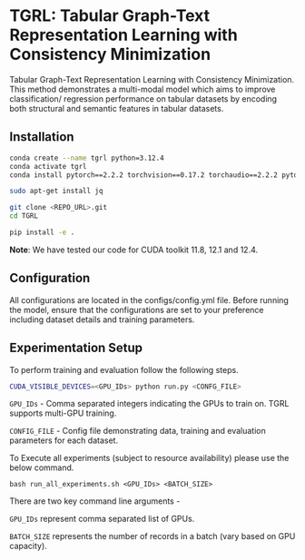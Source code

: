 # TGRL: Tabular Graph-Text Representation Learning with Consistency Minimization
Tabular Graph-Text Representation Learning with Consistency Minimization. 
This method demonstrates a multi-modal model which aims to improve classification/ regression performance on tabular datasets by encoding both structural and semantic features in tabular datasets.

## Installation
```bash
conda create --name tgrl python=3.12.4
conda activate tgrl
conda install pytorch==2.2.2 torchvision==0.17.2 torchaudio==2.2.2 pytorch-cuda=11.8 -c pytorch -c nvidia

sudo apt-get install jq

git clone <REPO_URL>.git
cd TGRL

pip install -e .
```

**Note**: We have tested our code for CUDA toolkit 11.8, 12.1 and 12.4. 

## Configuration

All configurations are located in the configs/config.yml file. Before running the model, ensure that the configurations are set to your preference including dataset details and training parameters.

## Experimentation Setup

To perform training and evaluation follow the following steps.

```bash
CUDA_VISIBLE_DEVICES=<GPU_IDs> python run.py <CONFG_FILE>
```

```GPU_IDs``` - Comma separated integers indicating the GPUs to train on. TGRL supports multi-GPU training.

```CONFIG_FILE``` - Config file demonstrating data, training and evaluation parameters for each dataset.

To Execute all experiments (subject to resource availability) please use the below command.

```
bash run_all_experiments.sh <GPU_IDs> <BATCH_SIZE>
```

There are two key command line arguments -

```GPU_IDs``` represent comma separated list of GPUs.

```BATCH_SIZE``` represents the number of records in a batch (vary based on GPU capacity).
